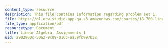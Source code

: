 ```yaml
---
content_type: resource
description: This file contains information regarding problem set 1.
file: https://ol-ocw-studio-app-qa.s3.amazonaws.com/courses/18-700-linear-algebra-fall-2013/2902800c50a29c090163aa39fb997b32_MIT18_700F13_ps1.pdf
file_type: application/pdf
resourcetype: Document
title: Linear Algebra, Assignments 1
uid: 2902800c-50a2-9c09-0163-aa39fb997b32
---
```

